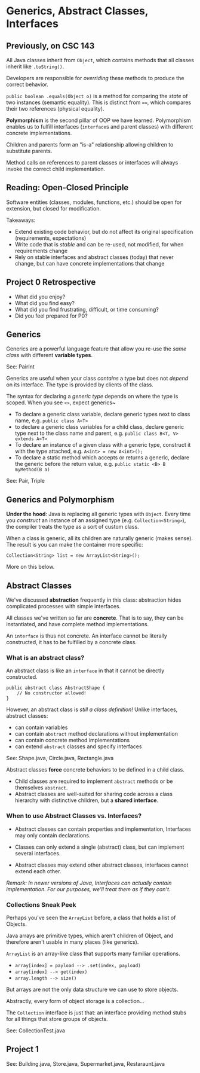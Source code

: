 # Generics, Abstract Classes, Interfaces

## Previously, on CSC 143

All Java classes inherit from `Object`, which contains methods that all classes inherit like `.toString()`.

Developers are responsible for *overriding* these methods to produce the correct behavior.

`public boolean .equals(Object o)` is a method for comparing the *state* of two instances (semantic equality). This is distinct from `==`, which compares their two references (physical equality).

**Polymorphism** is the second pillar of OOP we have learned. Polymorphism enables us to fulfill interfaces (`interface`s and parent classes) with different concrete implementations.

Children and parents form an "is-a" relationship allowing children to substitute parents.

Method calls on references to parent classes or interfaces will always invoke the correct child implementation.

## Reading: Open-Closed Principle

Software entities (classes, modules, functions, etc.) should be open for extension, but closed for modification.

Takeaways:

 - Extend existing code behavior, but do not affect its original specification (requirements, expectations)
 - Write code that is *stable* and can be re-used, not modified, for when requirements change
 - Rely on stable interfaces and abstract classes (today) that never change, but can have concrete implementations that change

## Project 0 Retrospective

 - What did you enjoy?
 - What did you find easy?
 - What did you find frustrating, difficult, or time consuming?
 - Did you feel prepared for P0?

## Generics

Generics are a powerful language feature that allow you re-use the *same class* with different **variable types**.

See: PairInt

Generics are useful when your class *contains* a type but does not *depend* on its interface.
The type is provided by clients of the class.

The syntax for declaring a *generic type* depends on where the type is scoped. When you see `<>`, expect generics~

 - To declare a generic class variable, declare generic types next to class name, e.g. `public class A<T>`
 - to declare a generic class variables for a child class, declare generic type next to the class name and parent, e.g. `public class B<T, V> extends A<T>`
 - To declare an instance of a given class with a generic type, construct it with the type attached, e.g. `A<int> = new A<int>();`
 - To declare a static method which accepts or returns a generic, declare the generic before the return value, e.g. `public static <B> B myMethod(B a)`

See: Pair, Triple

## Generics and Polymorphism

**Under the hood**: Java is replacing all generic types with `Object`. Every time you *construct* an instance of an assigned type (e.g. `Collection<String>`), the compiler treats the type as a sort of custom class.

When a class is generic, all its children are naturally generic (makes sense). The result is you can make the container more specific:

```
Collection<String> list = new ArrayList<String>();
```

More on this below.

## Abstract Classes

We've discussed **abstraction** frequently in this class: abstraction hides complicated processes with simple interfaces.

All classes we've written so far are **concrete**. That is to say, they can be instantiated, and have complete method implementations.

An `interface` is thus not concrete. An interface cannot be literally constructed, it has to be fulfilled by a concrete class.

### What is an abstract class?

An abstract class is like an `interface` in that it cannot be directly constructed.

```
public abstract class AbstractShape {
    // No constructor allowed!
} 
```

However, an abstract class is *still a class definition*! Unlike interfaces, abstract classes:

 - can contain variables
 - can contain `abstract` method declarations without implementation
 - can contain concrete method implementations
 - can extend `abstract` classes and specify interfaces

See: Shape.java, Circle.java, Rectangle.java

Abstract classes **force** concrete behaviors to be defined in a child class.

 - Child classes are required to implement `abstract` methods or be themselves `abstract`.
 - Abstract classes are well-suited for sharing code across a class hierarchy with distinctive children, but a **shared interface**.
 
### When to use Abstract Classes vs. Interfaces?

 - Abstract classes can contain properties and implementation, Interfaces may only contain declarations.

 - Classes can only extend a single (abstract) class, but can implement several interfaces.

 - Abstract classes may extend other abstract classes, interfaces cannot extend each other.

*Remark: In newer versions of Java, Interfaces can actually contain implementation. For our purposes, we'll treat them as if they can't.*

### Collections Sneak Peek

Perhaps you've seen the `ArrayList` before, a class that holds a list of Objects.

Java arrays are primitive types, which aren't children of Object, and therefore aren't usable in many places (like generics).

`ArrayList` is an array-like class that supports many familiar operations.

 - `array[index] = payload --> .set(index, payload)`
 - `array[index] --> get(index)`
 - `array.length --> size()`

But arrays are not the only data structure we can use to store objects.

Abstractly, every form of object storage is a collection...

The `Collection` interface is just that: an interface providing method stubs for all things that store groups of objects.

See: CollectionTest.java

## Project 1

See: Building.java, Store.java, Supermarket.java, Restaraunt.java
